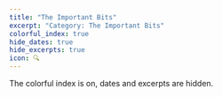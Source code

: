 ```yaml
---
title: "The Important Bits"
excerpt: "Category: The Important Bits"
colorful_index: true
hide_dates: true
hide_excerpts: true
icon: 🔍
---
```

The colorful index is on, dates and excerpts are hidden.
